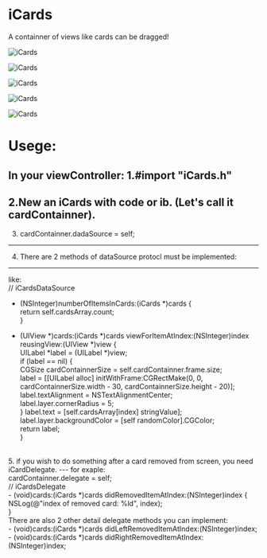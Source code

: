 # iCards
A containner of views like cards can be dragged!




![iCards](https://github.com/DingHub/iCards/blob/master/ScreenShort/0.png)

![iCards](https://github.com/DingHub/iCards/blob/master/ScreenShort/1.png)

![iCards](https://github.com/DingHub/iCards/blob/master/ScreenShort/2.png)

![iCards](https://github.com/DingHub/iCards/blob/master/ScreenShort/3.png)

![iCards](https://github.com/DingHub/iCards/blob/master/ScreenShort/4.png)


Usege:
===
In your viewController:
1.#import "iCards.h"
---
2.New an iCards with code or ib. (Let's call it cardContainner).
---
3. cardContainner.dadaSource = self;
---
4. There are 2 methods of dataSource protocl must be implemented:
---
like:<br>
// iCardsDataSource<br>
- (NSInteger)numberOfItemsInCards:(iCards *)cards {<br>
    return self.cardsArray.count;<br>
}<br>

- (UIView *)cards:(iCards *)cards viewForItemAtIndex:(NSInteger)index reusingView:(UIView *)view {<br>
    UILabel *label = (UILabel *)view;<br>
    if (label == nil) {<br>
        CGSize cardContainnerSize = self.cardContainner.frame.size;<br>
        label = [[UILabel alloc] initWithFrame:CGRectMake(0, 0, cardContainnerSize.width - 30, cardContainnerSize.height - 20)];<br>
        label.textAlignment = NSTextAlignmentCenter;<br>
        label.layer.cornerRadius = 5;<br>
    }
    label.text = [self.cardsArray[index] stringValue];<br>
    label.layer.backgroundColor = [self randomColor].CGColor;<br>
    return label;<br>
}
<br>
5. if you wish to do something after a card removed from screen, you need iCardDelegate.
---
for exaple:<br>
cardContainner.delegate = self;<br>
// iCardsDelegate<br>
- (void)cards:(iCards *)cards didRemovedItemAtIndex:(NSInteger)index {<br>
    NSLog(@"index of removed card: %ld", index);<br>
}<br>
There are also 2 other detail delegate methods you can implement:<br>
- (void)cards:(iCards *)cards didLeftRemovedItemAtIndex:(NSInteger)index;<br>
- (void)cards:(iCards *)cards didRightRemovedItemAtIndex:(NSInteger)index;<br>



